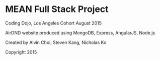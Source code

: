 # MEAN Full Stack Project

Coding Dojo, Los Angeles Cohort August 2015

AirDND website produced using MongoDB, Express, AngularJS, Node.js

Created by Alvin Choi, Steven Kang, Nicholas Ko

Copyright 2015
